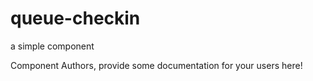 queue-checkin
===============================================
a simple component

Component Authors, provide some documentation for your users here!